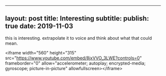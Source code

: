

---
layout: post
title: Interesting
subtitle: 
publish: true
date: 2019-11-03
---
this is interesting. extrapolate it to voice and think about what that could mean.

\<iframe width="560" height="315" src="https://www.youtube.com/embed/8jxVVO_3LWE?controls=0" frameborder="0" allow="accelerometer; autoplay; encrypted-media; gyroscope; picture-in-picture" allowfullscreen\>\</iframe\>